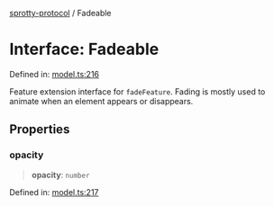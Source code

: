 
[sprotty-protocol](../globals) / Fadeable

# Interface: Fadeable

Defined in: [model.ts:216](https://github.com/eclipse-sprotty/sprotty/blob/f9b2433481cc27a1ac0c92d525a92039ae7f6c76/packages/sprotty-protocol/src/model.ts#L216)

Feature extension interface for `fadeFeature`. Fading is mostly used to animate when an element
appears or disappears.

## Properties

### opacity

> **opacity**: `number`

Defined in: [model.ts:217](https://github.com/eclipse-sprotty/sprotty/blob/f9b2433481cc27a1ac0c92d525a92039ae7f6c76/packages/sprotty-protocol/src/model.ts#L217)
